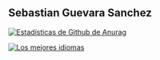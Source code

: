 ## Sebastian Guevara Sanchez

[![Estadísticas de Github de Anurag](https://github-readme-stats.vercel.app/api?username=yushi1007)](https://github.com/yushi1007)


[![Los mejores idiomas](https://github-readme-stats.vercel.app/api/top-langs/?username=yushi1007&layout=compact)](https://github.com/yushi1007)


<!--
**guevaraStian/guevaraStian** is a ✨ _special_ ✨ repository because its `README.md` (this file) appears on your GitHub profile.

Here are some ideas to get you started:

- 🔭 I’m currently working on ...
- 🌱 I’m currently learning ...
- 👯 I’m looking to collaborate on ...
- 🤔 I’m looking for help with ...
- 💬 Ask me about ...
- 📫 How to reach me: ...
- 😄 Pronouns: ...
- ⚡ Fun fact: ...
-->
